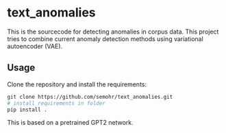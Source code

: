 # text_anomalies

This is the sourcecode for detecting anomalies in corpus data. This project tries to combine
current anomaly detection methods using variational autoencoder (VAE).

## Usage

Clone the repository and install the requirements:

```bash
git clone https://github.com/semohr/text_anomalies.git
# install requirements in folder
pip install .
```

This is based on a pretrained GPT2 network.
